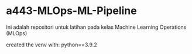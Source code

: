 # a443-MLOps-ML-Pipeline

Ini adalah repositori untuk latihan pada kelas Machine Learning Operations (MLOps)

created the venv with: python==3.9.2
